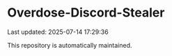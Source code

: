 # Overdose-Discord-Stealer

Last updated: 2025-07-14 17:29:36

This repository is automatically maintained.
